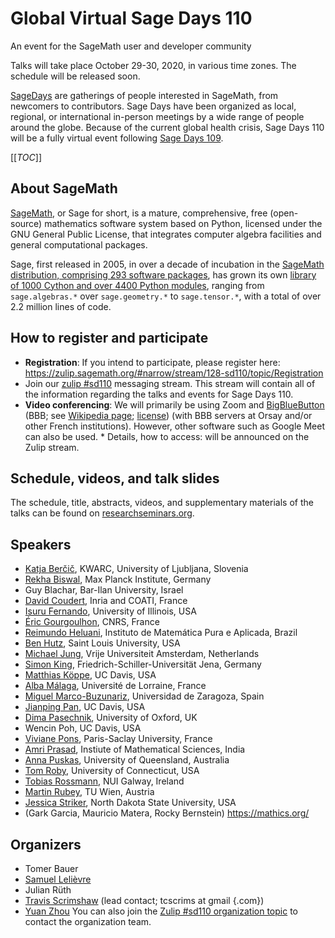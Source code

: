 

# Global Virtual Sage Days 110

An event for the SageMath user and developer community 

Talks will take place October 29-30, 2020, in various time zones. The schedule will be released soon. 

<a class="https" href="https://wiki.sagemath.org/Workshops">SageDays</a> are gatherings of people interested in SageMath, from newcomers to contributors. Sage Days have been organized as local, regional, or international in-person meetings by a wide range of people around the globe.  Because of the current global health crisis, Sage Days 110 will be a fully virtual event following <a href="/days109">Sage Days 109</a>. 

[[_TOC_]] 


## About SageMath

<a class="https" href="https://www.sagemath.org/">SageMath</a>, or Sage for short, is a mature, comprehensive, free (open-source) mathematics software system based on Python, licensed under the GNU General Public License, that integrates computer algebra facilities and general computational packages.  

Sage, first released in 2005, in over a decade of incubation in the  <a class="https" href="https://github.com/sagemath/sage/tree/develop/build/pkgs">SageMath distribution, comprising 293 software packages</a>, has grown its own <a class="https" href="https://github.com/sagemath/sage/tree/develop/src/sage">library of 1000 Cython and over 4400 Python modules</a>, ranging from `sage.algebras.*` over `sage.geometry.*` to `sage.tensor.*`, with a total of over 2.2 million lines of code.   


## How to register and participate

* **Registration**: If you intend to participate, please register here: <a href="https://zulip.sagemath.org/#narrow/stream/128-sd110/topic/Registration">https://zulip.sagemath.org/#narrow/stream/128-sd110/topic/Registration</a> 
* Join our <a class="https" href="https://zulip.sagemath.org/#narrow/stream/128-sd110">zulip #sd110</a> messaging stream. This stream will contain all of the information regarding the talks and events for Sage Days 110. 
* **Video conferencing**: We will primarily be using Zoom and <a class="https" href="https://bigbluebutton.org/">BigBlueButton</a> (BBB; see <a class="https" href="https://en.wikipedia.org/wiki/BigBlueButton">Wikipedia page</a>; <a class="https" href="https://bigbluebutton.org/open-source-license/">license</a>) (with BBB servers at Orsay and/or other French institutions). However, other software such as Google Meet can also be used. 
      * Details, how to access: will be announced on the Zulip stream. 

## Schedule, videos, and talk slides

The schedule, title, abstracts, videos, and supplementary materials of the talks can be found on <a class="https" href="https://researchseminars.org/seminar/SageDays110">researchseminars.org</a>. 


## Speakers

* <a class="http" href="http://katja.not.si/">Katja Berčič</a>, KWARC, University of Ljubljana, Slovenia 
* <a class="https" href="https://rekhabiswal.github.io/index.html">Rekha Biswal</a>, Max Planck Institute, Germany 
* Guy Blachar, Bar-Ilan University, Israel 
* <a class="http" href="http://www-sop.inria.fr/members/David.Coudert/index.shtml">David Coudert</a>, Inria and COATI, France 
* <a class="https" href="https://github.com/isuruf">Isuru Fernando</a>, University of Illinois, USA 
* <a class="https" href="https://luth.obspm.fr/~luthier/gourgoulhon/en/">Éric Gourgoulhon</a>, CNRS, France 
* <a class="http" href="http://w3.impa.br/~heluani/">Reimundo Heluani</a>, Instituto de Matemática Pura e Aplicada, Brazil 
* <a class="https" href="https://mathstat.slu.edu/people/hutz">Ben Hutz</a>, Saint Louis University, USA 
* <a class="https" href="https://mjungmath.github.io/">Michael Jung</a>, Vrije Universiteit Amsterdam, Netherlands 
* <a class="https" href="https://users.fmi.uni-jena.de/~king/index.html">Simon King</a>,  Friedrich-Schiller-Universität Jena, Germany 
* <a class="https" href="https://www.math.ucdavis.edu/~mkoeppe/">Matthias Köppe</a>, UC Davis, USA 
* <a class="https" href="https://albamath.com/">Alba Málaga</a>, Université de Lorraine, France 
* <a class="https" href="https://riemann.unizar.es/~mmarco/">Miguel Marco-Buzunariz</a>, Universidad de Zaragoza, Spain 
* <a class="https" href="https://sites.google.com/view/jianping-pan">Jianping Pan</a>, UC Davis, USA 
* <a class="https" href="https://www.cs.ox.ac.uk/people/dmitrii.pasechnik/">Dima Pasechnik</a>, University of Oxford, UK 
* Wencin Poh, UC Davis, USA 
* <a class="https" href="https://www.lri.fr/~pons/en/">Viviane Pons</a>, Paris-Saclay University, France 
* <a class="https" href="https://www.imsc.res.in/~amri/">Amri Prasad</a>, Instiute of Mathematical Sciences, India 
* <a class="https" href="https://smp.uq.edu.au/profile/8305/anna-puskas">Anna Puskas</a>, University of Queensland, Australia 
* <a class="http" href="http://www2.math.uconn.edu/~troby/">Tom Roby</a>, University of Connecticut, USA 
* <a class="http" href="http://www.maths.nuigalway.ie/~rossmann/">Tobias Rossmann</a>, NUI Galway, Ireland 
* <a class="https" href="https://www.dmg.tuwien.ac.at/rubey/">Martin Rubey</a>, TU Wien, Austria 
* <a class="https" href="https://www.ndsu.edu/pubweb/~striker/">Jessica Striker</a>, North Dakota State University, USA 
* (Gark Garcia, Mauricio Matera, Rocky Bernstein) <a href="https://mathics.org/">https://mathics.org/</a> 

## Organizers

* Tomer Bauer 
* <a href="/slelievre">Samuel Lelièvre</a> 
* Julian Rüth 
* <a class="https" href="https://people.smp.uq.edu.au/TravisScrimshaw/">Travis Scrimshaw</a> (lead contact; tcscrims at gmail {.com}) 
* <a class="https" href="https://math.as.uky.edu/users/yzh392">Yuan Zhou</a> 
You can also join the <a class="https" href="https://zulip.sagemath.org/#narrow/stream/128-sd110/topic/Organization.20SageDays.20110">Zulip #sd110 organization topic</a> to contact the organization team. 
